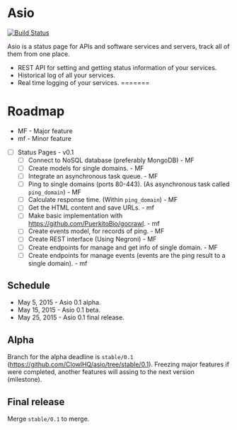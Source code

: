 # Asio

[![Build Status](https://travis-ci.org/Clowl/asio.svg?branch=next)](https://travis-ci.org/Clowl/asio)

Asio is a status page for APIs and software services and servers, track all of them from one place.

* REST API for setting and getting status information of your services.
* Historical log of all your services.
* Real time logging of your services.
=======

# Roadmap

- MF - Major feature
- mf - Minor feature

- [ ] Status Pages - v0.1
  - [ ] Connect to NoSQL database (preferably MongoDB) - MF
  - [ ] Create models for single domains. - MF
  - [ ] Integrate an asynchronous task queue. - MF
  - [ ] Ping to single domains (ports 80-443). (As asynchronous task called `ping_domain`) - MF
  - [ ] Calculate response time. (Within `ping_domain`) - MF
  - [ ] Get the HTML content and save URLs. - mf
  - [ ] Make basic implementation with https://github.com/PuerkitoBio/gocrawl. - mf
  - [ ] Create events model, for records of ping. - MF
  - [ ] Create REST interface (Using Negroni) - MF
  - [ ] Create endpoints for manage and get info of single domain. - MF
  - [ ] Create endpoints for manage events (events are the ping result to a single domain). - mf

## Schedule

- May 5, 2015 - Asio 0.1 alpha.
- May 15, 2015 - Asio 0.1 beta.
- May 25, 2015 - Asio 0.1 final release.

## Alpha

Branch for the alpha deadline is `stable/0.1` (https://github.com/ClowlHQ/asio/tree/stable/0.1). Freezing major features if were completed, another features will assing to the next version (milestone).

## Final release

Merge `stable/0.1` to merge.
